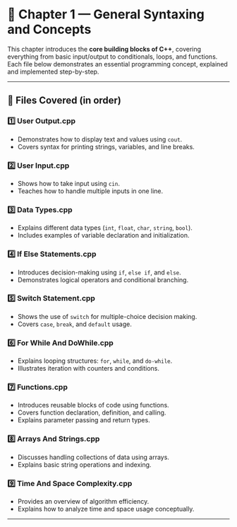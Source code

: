 # 🧠 Chapter 1 — General Syntaxing and Concepts

This chapter introduces the **core building blocks of C++**, covering everything from basic input/output to conditionals, loops, and functions.  
Each file below demonstrates an essential programming concept, explained and implemented step-by-step.

---

## 📘 Files Covered (in order)

### 1️⃣ **User Output.cpp**
- Demonstrates how to display text and values using `cout`.
- Covers syntax for printing strings, variables, and line breaks.

### 2️⃣ **User Input.cpp**
- Shows how to take input using `cin`.
- Teaches how to handle multiple inputs in one line.

### 3️⃣ **Data Types.cpp**
- Explains different data types (`int`, `float`, `char`, `string`, `bool`).
- Includes examples of variable declaration and initialization.

### 4️⃣ **If Else Statements.cpp**
- Introduces decision-making using `if`, `else if`, and `else`.
- Demonstrates logical operators and conditional branching.

### 5️⃣ **Switch Statement.cpp**
- Shows the use of `switch` for multiple-choice decision making.
- Covers `case`, `break`, and `default` usage.

### 6️⃣ **For While And DoWhile.cpp**
- Explains looping structures: `for`, `while`, and `do-while`.
- Illustrates iteration with counters and conditions.

### 7️⃣ **Functions.cpp**
- Introduces reusable blocks of code using functions.
- Covers function declaration, definition, and calling.
- Explains parameter passing and return types.

### 8️⃣ **Arrays And Strings.cpp**
- Discusses handling collections of data using arrays.
- Explains basic string operations and indexing.

### 9️⃣ **Time And Space Complexity.cpp**
- Provides an overview of algorithm efficiency.
- Explains how to analyze time and space usage conceptually.

---